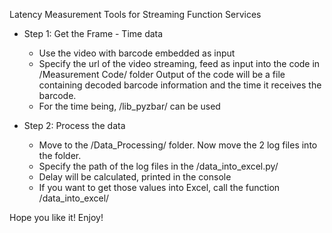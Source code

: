 Latency Measurement Tools for Streaming Function Services

* Step 1: Get the Frame - Time data
    - Use the video with barcode embedded as input
    - Specify the url of the video streaming, feed as input into the code in /Measurement Code/ folder
    Output of the code will be a file containing decoded barcode information and the time it receives the barcode.
    - For the time being, /lib_pyzbar/ can be used

* Step 2: Process the data
    - Move to the /Data_Processing/ folder. Now move the 2 log files into the folder. 
    - Specify the path of the log files in the /data_into_excel.py/
    - Delay will be calculated, printed in the console
    - If you want to get those values into Excel, call the function /data_into_excel/

Hope you like it! Enjoy!